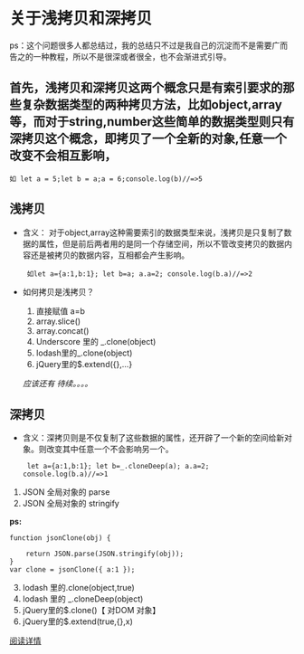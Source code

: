 # 关于浅拷贝和深拷贝
ps：这个问题很多人都总结过，我的总结只不过是我自己的沉淀而不是需要广而告之的一种教程，所以不是很深或者很全，也不会渐进式引导。

## 首先，浅拷贝和深拷贝这两个概念只是有索引要求的那些复杂数据类型的两种拷贝方法，比如object,array等，而对于string,number这些简单的数据类型则只有深拷贝这个概念，即拷贝了一个全新的对象,任意一个改变不会相互影响，
    如 let a = 5;let b = a;a = 6;console.log(b)//=>5

## 浅拷贝
 - 含义： 对于object,array这种需要索引的数据类型来说，浅拷贝是只复制了数据的属性，但是前后两者用的是同一个存储空间，所以不管改变拷贝的数据内容还是被拷贝的数据内容，互相都会产生影响。
    
        如let a={a:1,b:1}; let b=a; a.a=2; console.log(b.a)//=>2
 - 如何拷贝是浅拷贝？
    1. 直接赋值 a=b
    2. array.slice() 
    3. array.concat()
    4. Underscore 里的 _.clone(object)
    5. lodash里的_.clone(object)
    6. jQuery里的$.extend({},...}

    *应该还有 待续。。。。*
  
## 深拷贝
 - 含义：深拷贝则是不仅复制了这些数据的属性，还开辟了一个新的空间给新对象。则改变其中任意一个不会影响另一个。
    
        let a={a:1,b:1}; let b=_.cloneDeep(a); a.a=2; console.log(b.a)//=>1
 1. JSON 全局对象的 parse
 2. JSON 全局对象的 stringify

 **ps:**

    function jsonClone(obj) {

        return JSON.parse(JSON.stringify(obj));
    }
    var clone = jsonClone({ a:1 });

 3. lodash 里的.clone(object,true) 
 4. lodash 里的 _.cloneDeep(object)
 5. jQuery里的$.clone()【 对DOM 对象】
 6. jQuery里的$.extend(true,{},x)

 [阅读详情](http://jerryzou.com/posts/dive-into-deep-clone-in-javascript/)